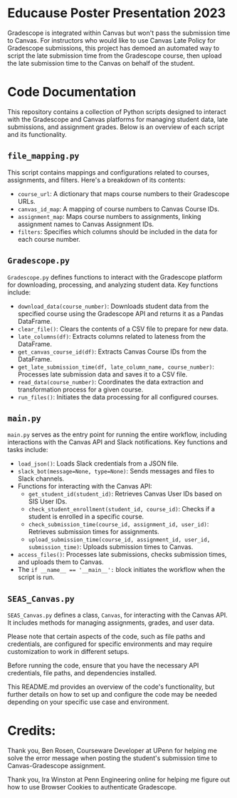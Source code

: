 # Educause Poster Presentation 2023


Gradescope is integrated within Canvas but won't pass the submission time to Canvas. For instructors who would like to use Canvas Late Policy for Gradescope submissions, this project has demoed an automated way to script the late submission time from the Gradescope course, then upload the late submission time to the Canvas on behalf of the student. 


# Code Documentation

This repository contains a collection of Python scripts designed to interact with the Gradescope and Canvas platforms for managing student data, late submissions, and assignment grades. Below is an overview of each script and its functionality.

## `file_mapping.py`

This script contains mappings and configurations related to courses, assignments, and filters. Here's a breakdown of its contents:

- `course_url`: A dictionary that maps course numbers to their Gradescope URLs.
- `canvas_id_map`: A mapping of course numbers to Canvas Course IDs.
- `assignment_map`: Maps course numbers to assignments, linking assignment names to Canvas Assignment IDs.
- `filters`: Specifies which columns should be included in the data for each course number.

## `Gradescope.py`

`Gradescope.py` defines functions to interact with the Gradescope platform for downloading, processing, and analyzing student data. Key functions include:

- `download_data(course_number)`: Downloads student data from the specified course using the Gradescope API and returns it as a Pandas DataFrame.
- `clear_file()`: Clears the contents of a CSV file to prepare for new data.
- `late_columns(df)`: Extracts columns related to lateness from the DataFrame.
- `get_canvas_course_id(df)`: Extracts Canvas Course IDs from the DataFrame.
- `get_late_submission_time(df, late_column_name, course_number)`: Processes late submission data and saves it to a CSV file.
- `read_data(course_number)`: Coordinates the data extraction and transformation process for a given course.
- `run_files()`: Initiates the data processing for all configured courses.

## `main.py`

`main.py` serves as the entry point for running the entire workflow, including interactions with the Canvas API and Slack notifications. Key functions and tasks include:

- `load_json()`: Loads Slack credentials from a JSON file.
- `slack_bot(message=None, type=None)`: Sends messages and files to Slack channels.
- Functions for interacting with the Canvas API:
  - `get_student_id(student_id)`: Retrieves Canvas User IDs based on SIS User IDs.
  - `check_student_enrollment(student_id, course_id)`: Checks if a student is enrolled in a specific course.
  - `check_submission_time(course_id, assignment_id, user_id)`: Retrieves submission times for assignments.
  - `upload_submission_time(course_id, assignment_id, user_id, submission_time)`: Uploads submission times to Canvas.
- `access_files()`: Processes late submissions, checks submission times, and uploads them to Canvas.
- The `if __name__ == '__main__':` block initiates the workflow when the script is run.

## `SEAS_Canvas.py`

`SEAS_Canvas.py` defines a class, `Canvas`, for interacting with the Canvas API. It includes methods for managing assignments, grades, and user data.

Please note that certain aspects of the code, such as file paths and credentials, are configured for specific environments and may require customization to work in different setups.

Before running the code, ensure that you have the necessary API credentials, file paths, and dependencies installed.

This README.md provides an overview of the code's functionality, but further details on how to set up and configure the code may be needed depending on your specific use case and environment.





# Credits: 

Thank you, Ben Rosen, Courseware Developer at UPenn for helping me solve the error message when posting the student's submission time to Canvas-Gradescope assignment. 


Thank you, Ira Winston at Penn Engineering online for helping me figure out how to use Browser Cookies to authenticate Gradescope.  



